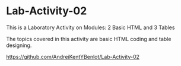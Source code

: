 # Lab-Activity-02
This is a Laboratory Activity on Modules: 2 Basic HTML and 3 Tables

The topics covered in this activity are basic HTML coding and table designing.

https://github.com/AndreiKentYBenlot/Lab-Activity-02
